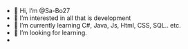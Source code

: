 - 👋 Hi, I’m @Sa-Bo27
- 👀 I’m interested in all that is development
- 🌱 I’m currently learning C#, Java, Js, Html, CSS, SQL.. etc.
- 💞️ I’m looking for learning.
-

<!---
Sa-Bo27/Sa-Bo27 is a ✨ special ✨ repository because its `README.md` (this file) appears on your GitHub profile.
You can click the Preview link to take a look at your changes.
--->
